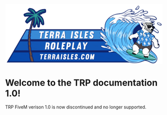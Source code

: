 ![banner](img/banner.png)
# Welcome to the TRP documentation 1.0! 

TRP FiveM verison 1.0 is now discontinued and no longer supported.
